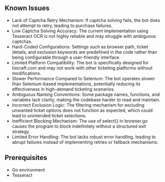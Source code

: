 ## Known Issues
- Lack of Captcha Retry Mechanism: If captcha solving fails, the bot does not attempt to retry, leading to purchase failures.
- Low Captcha Solving Accuracy: The current implementation using Tesseract OCR is not highly reliable and may struggle with ambiguous captchas.
- Hard-Coded Configurations: Settings such as browser path, ticket details, and exclusion keywords are predefined in the code rather than being configurable through a user-friendly interface.
- Limited Platform Compatibility: The bot is specifically designed for tixcraft.com and may not work with other ticketing platforms without modifications.
- Slower Performance Compared to Selenium: The bot operates slower than Selenium-based implementations, potentially reducing its effectiveness in high-demand ticketing scenarios.
- Ambiguous Naming Conventions: Some package names, functions, and variables lack clarity, making the codebase harder to read and maintain.
- Incorrect Exclusion Logic: The filtering mechanism for excluding unwanted ticket options does not function as expected, which could lead to unintended ticket selections.
- Inefficient Blocking Mechanism: The use of select{} in browser.go causes the program to block indefinitely without a structured exit strategy.
- Limited Error Handling: The bot lacks robust error handling, leading to abrupt failures instead of implementing retries or fallback mechanisms.

## Prerequisites
- Go environment
- Tesseract